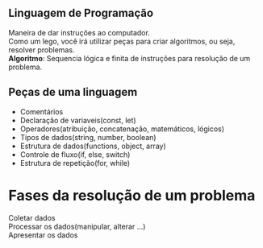 ## Linguagem de Programação  
Maneira de dar instruções ao computador.  
Como um lego, você irá utilizar peças para criar algoritmos, ou seja, resolver problemas.  
**Algoritmo**: Sequencia lógica e finita de instruções para resolução de um problema.

## Peças de uma linguagem
- Comentários
- Declaração de variaveis(const, let)
- Operadores(atribuição, concatenação, matemáticos, lógicos)
- Tipos de dados(string, number, boolean)
- Estrutura de dados(functions, object, array)
- Controle de fluxo(if, else, switch)
- Estrutura de repetição(for, while)

# Fases da resolução de um problema 

Coletar dados  
Processar os dados(manipular, alterar ...)  
Apresentar os dados

